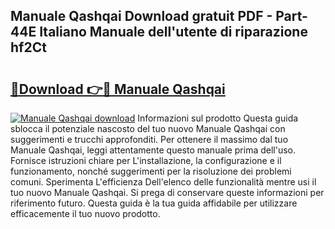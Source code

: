 ## Manuale Qashqai Download gratuit PDF - Part-44E Italiano Manuale dell'utente di riparazione hf2Ct

# <h2><a href="http://dfa5j5.blite.top/?on=Manuale+Qashqai">🔗Download 👉🔴 Manuale Qashqai</a></h2>

[![Manuale Qashqai download](https://i.imgur.com/lujVjoI.png)](http://dfa5j5.blite.top/?on=Manuale+Qashqai)
Informazioni sul prodotto Questa guida sblocca il potenziale nascosto del tuo nuovo Manuale Qashqai con suggerimenti e trucchi approfonditi. Per ottenere il massimo dal tuo Manuale Qashqai, leggi attentamente questo manuale prima dell'uso. Fornisce istruzioni chiare per L'installazione, la configurazione e il funzionamento, nonché suggerimenti per la risoluzione dei problemi comuni. Sperimenta L'efficienza Dell'elenco delle funzionalità mentre usi il tuo nuovo Manuale Qashqai. Si prega di conservare queste informazioni per riferimento futuro. Questa guida è la tua guida affidabile per utilizzare efficacemente il tuo nuovo prodotto.

